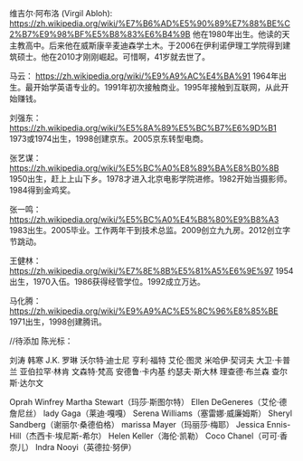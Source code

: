 维吉尔·阿布洛 (Virgil Abloh):
https://zh.wikipedia.org/wiki/%E7%B6%AD%E5%90%89%E7%88%BE%C2%B7%E9%98%BF%E5%B8%83%E6%B4%9B
他在1980年出生。他读的天主教高中。后来他在威斯康辛麦迪森学土木。于2006在伊利诺伊理工学院得到建筑硕士。他在2010才刚刚崛起。可惜啊，41岁就去世了。

马云：
https://zh.wikipedia.org/wiki/%E9%A9%AC%E4%BA%91
1964年出生。最开始学英语专业的。1991年初次接触商业。1995年接触到互联网，从此开始赚钱。

刘强东：
https://zh.wikipedia.org/wiki/%E5%8A%89%E5%BC%B7%E6%9D%B1
1973或1974出生，1998创建京东。2005京东转型电商。

张艺谋：
https://zh.wikipedia.org/wiki/%E5%BC%A0%E8%89%BA%E8%B0%8B
1950出生，赶上上山下乡。1978才进入北京电影学院进修。1982开始当摄影师。1984得到金鸡奖。

张一鸣：
https://zh.wikipedia.org/wiki/%E5%BC%A0%E4%B8%80%E9%B8%A3
1983出生。2005毕业。工作两年干到技术总监。2009创立九九房。2012创立字节跳动。

王健林：
https://zh.wikipedia.org/wiki/%E7%8E%8B%E5%81%A5%E6%9E%97
1954出生，1970入伍。1986获得经管学位。1992成立万达。

马化腾：
https://zh.wikipedia.org/wiki/%E9%A9%AC%E5%8C%96%E8%85%BE
1971出生，1998创建腾讯。

//待添加
陈光标：
 
刘涛
韩寒
J.K. 罗琳
沃尔特·迪士尼
亨利·福特
艾伦·图灵
米哈伊·契诃夫
大卫·卡普兰
亚伯拉罕·林肯
文森特·梵高
安德鲁·卡内基
约瑟夫·斯大林
理查德·布兰森
查尔斯·达尔文

Oprah Winfrey
Martha Stewart（玛莎·斯图尔特）
Ellen DeGeneres（艾伦·德詹尼丝）
lady Gaga（莱迪·嘎嘎）
Serena Williams（塞雷娜·威廉姆斯）
Sheryl Sandberg（谢丽尔·桑德伯格）
marissa Mayer（玛丽莎·梅耶）
Jessica Ennis-Hill（杰西卡·埃尼斯-希尔）
Helen Keller（海伦·凯勒）
Coco Chanel（可可·香奈儿）
Indra Nooyi（英德拉·努伊）


